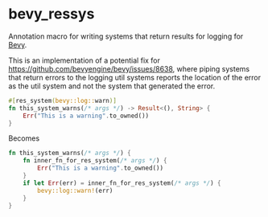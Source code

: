 # bevy_ressys

Annotation macro for writing systems that return results for logging for [Bevy](https://github.com/bevyengine/bevy).

This is an implementation of a potential fix for https://github.com/bevyengine/bevy/issues/8638, where piping systems that return errors to the logging util systems reports the location of the error as the util system and not the system that generated the error.

```rust
#[res_system(bevy::log::warn)]
fn this_system_warns(/* args */) -> Result<(), String> {
    Err("This is a warning".to_owned())
}
```

Becomes

```rust
fn this_system_warns(/* args */) {
    fn inner_fn_for_res_system(/* args */) {
        Err("This is a warning".to_owned())
    }
    if let Err(err) = inner_fn_for_res_system(/* args */) {
        bevy::log::warn!(err)
    }
}
```
